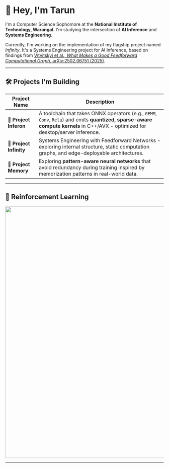 # 👋 Hey, I'm Tarun

I'm a Computer Science Sophomore at the **National Institute of Technology, Warangal**. I'm studying the intersection of **AI Inference** and **Systems Engineering**.

Currently, I'm working on the implementation of my flagship project named *Infinity*. It's a Systems Engineering project for AI Inference, based on findings from [Vitvitskyi et al., *What Makes a Good Feedforward Computational Graph*, arXiv:2502.06751 (2025)](https://arxiv.org/abs/2502.06751).
 

---

## 🛠️ Projects I'm Building

| Project Name       | Description |
|--------------------|-------------|
| 🧠 **Project Inferon** | A toolchain that takes ONNX operators (e.g., `GEMM`, `Conv`, `Relu`) and emits **quantized, sparse-aware compute kernels** in C++/AVX - optimized for desktop/server inference. |
| 🧵 **Project Infinity** | Systems Engineering with Feedforward Networks - exploring internal structure, static computation graphs, and edge-deployable architectures. |
| 🧬 **Project Memory** | Exploring **pattern-aware neural networks** that avoid redundancy during training inspired by memorization patterns in real-world data. |

---

## 🎲 Reinforcement Learning

<img src="https://github.com/user-attachments/assets/503cb08c-f4be-4f34-b704-06ce354a0ec0" width="800">

---
